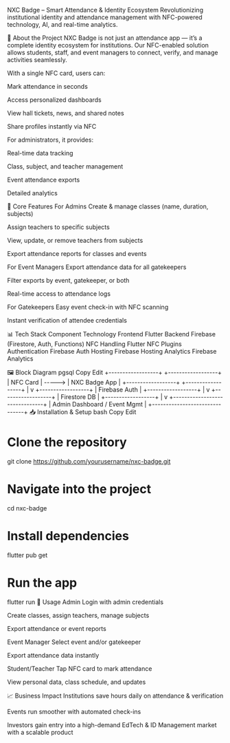 NXC Badge – Smart Attendance & Identity Ecosystem
Revolutionizing institutional identity and attendance management with NFC-powered technology, AI, and real-time analytics.

📌 About the Project
NXC Badge is not just an attendance app — it’s a complete identity ecosystem for institutions.
Our NFC-enabled solution allows students, staff, and event managers to connect, verify, and manage activities seamlessly.

With a single NFC card, users can:

Mark attendance in seconds

Access personalized dashboards

View hall tickets, news, and shared notes

Share profiles instantly via NFC

For administrators, it provides:

Real-time data tracking

Class, subject, and teacher management

Event attendance exports

Detailed analytics

🚀 Core Features
For Admins
Create & manage classes (name, duration, subjects)

Assign teachers to specific subjects

View, update, or remove teachers from subjects

Export attendance reports for classes and events

For Event Managers
Export attendance data for all gatekeepers

Filter exports by event, gatekeeper, or both

Real-time access to attendance logs

For Gatekeepers
Easy event check-in with NFC scanning

Instant verification of attendee credentials

📊 Tech Stack
Component	Technology
Frontend	Flutter
Backend	Firebase (Firestore, Auth, Functions)
NFC Handling	Flutter NFC Plugins
Authentication	Firebase Auth
Hosting	Firebase Hosting
Analytics	Firebase Analytics

🖼 Block Diagram
pgsql
Copy
Edit
+------------------+         +------------------+
|     NFC Card     | ----->  |   NXC Badge App  |
+------------------+         +------------------+
                                   |
                                   v
                          +------------------+
                          |  Firebase Auth   |
                          +------------------+
                                   |
                                   v
                          +------------------+
                          |  Firestore DB    |
                          +------------------+
                                   |
                                   v
                   +-------------------------------+
                   | Admin Dashboard / Event Mgmt  |
                   +-------------------------------+
📥 Installation & Setup
bash
Copy
Edit
# Clone the repository
git clone https://github.com/yourusername/nxc-badge.git

# Navigate into the project
cd nxc-badge

# Install dependencies
flutter pub get

# Run the app
flutter run
📌 Usage
Admin
Login with admin credentials

Create classes, assign teachers, manage subjects

Export attendance or event reports

Event Manager
Select event and/or gatekeeper

Export attendance data instantly

Student/Teacher
Tap NFC card to mark attendance

View personal data, class schedule, and updates

📈 Business Impact
Institutions save hours daily on attendance & verification

Events run smoother with automated check-ins

Investors gain entry into a high-demand EdTech & ID Management market with a scalable product